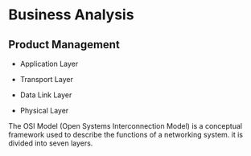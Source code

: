 # Business Analysis

## Product Management

* Application Layer

* Transport Layer

* Data Link Layer

* Physical Layer

The OSI Model (Open Systems Interconnection Model) is a conceptual framework used to describe the functions of a networking system. it is divided into seven layers.